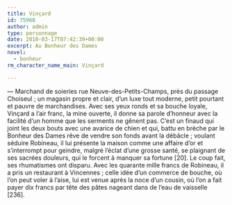 ```yaml
---
title: Vinçard
id: 75968
author: admin
type: personnage
date: 2010-03-17T07:42:39+00:00
excerpt: Au Bonheur des Dames
novel:
  - bonheur
rm_character_name_main: Vinçard

---
```

— Marchand de soieries rue Neuve-des-Petits-Champs, près du passage Choiseul ; un magasin propre et clair, d&rsquo;un luxe tout moderne, petit pourtant et pauvre de marchandises. Avec ses yeux ronds et sa bouche loyale, Vinçard a l&rsquo;air franc, la mine ouverte, il donne sa parole d&rsquo;honneur avec la facilité d&rsquo;un homme que les serments ne gênent pas. C&rsquo;est un finaud qui joint les deux bouts avec une avarice de chien et qui, battu en brèche par le Bonheur des Dames rêve de vendre son fonds avant la débâcle ; voulant séduire Robineau, il lui présente la maison comme une affaire d&rsquo;or et s&rsquo;interrompt pour geindre, malgré l&rsquo;éclat d&rsquo;une grosse santé, se plaignant de ses sacrées douleurs, qui le forcent à manquer sa fortune [20]. Le coup fait, ses rhumatismes ont disparu. Avec les quarante mille francs de Robineau, il a pris un restaurant à Vincennes ; celle idée d&rsquo;un commerce de bouche, où l&rsquo;on peut voler à l&rsquo;aise, lui est venue après la noce d&rsquo;un cousin, où l&rsquo;on a fait payer dix francs par tête des pâtes nageant dans de l&rsquo;eau de vaisselle [236]. 